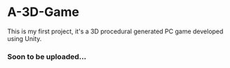 # A-3D-Game
This is my first project, it's a 3D procedural generated PC game developed using Unity.
### Soon to be uploaded...

